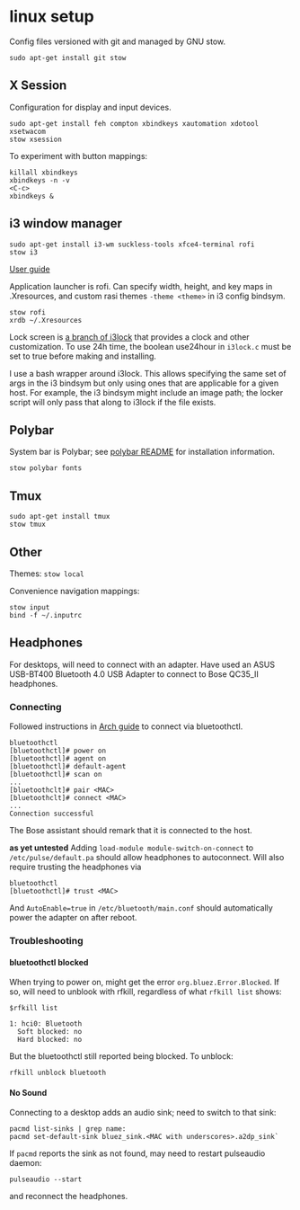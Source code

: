 # linux setup
Config files versioned with git and managed by GNU stow.
```
sudo apt-get install git stow
```

## X Session
Configuration for display and input devices.
```
sudo apt-get install feh compton xbindkeys xautomation xdotool xsetwacom
stow xsession
```

To experiment with button mappings:
```
killall xbindkeys
xbindkeys -n -v
<C-c>
xbindkeys &
```

## i3 window manager
```
sudo apt-get install i3-wm suckless-tools xfce4-terminal rofi
stow i3
```
[User guide](https://i3wm.org/docs/userguide.html)

Application launcher is rofi. Can specify width, height, and key maps in
.Xresources, and custom rasi themes `-theme <theme>` in i3 config bindsym.
```
stow rofi
xrdb ~/.Xresources
```

Lock screen is [a branch of i3lock](https://github.com/Lixxia/i3lock) that
provides a clock and other customization. To use 24h time, the boolean use24hour
in `i3lock.c` must be set to true before making and installing.

I use a bash wrapper around i3lock. This allows specifying the same set of args
in the i3 bindsym but only using ones that are applicable for a given host. For
example, the i3 bindsym might include an image path; the locker script will only
pass that along to i3lock if the file exists.

## Polybar
System bar is Polybar; see
[polybar README](polybar/.config/polybar/README.md#installation-notes)
for installation information.
```
stow polybar fonts
```

## Tmux
```
sudo apt-get install tmux
stow tmux
```

## Other
Themes: `stow local`

Convenience navigation mappings:
```
stow input
bind -f ~/.inputrc
```

## Headphones
For desktops, will need to connect with an adapter. Have used an ASUS USB-BT400
Bluetooth 4.0 USB Adapter to connect to Bose QC35_II headphones.

### Connecting
Followed instructions in [Arch
guide](https://wiki.archlinux.org/index.php/Bluetooth_headset#Configuration_via_CLI)
to connect via bluetoothctl.
```
bluetoothctl
[bluetoothctl]# power on
[bluetoothctl]# agent on
[bluetoothctl]# default-agent
[bluetoothctl]# scan on
...
[bluetoothclt]# pair <MAC>
[bluetoothclt]# connect <MAC>
...
Connection successful
```
The Bose assistant should remark that it is connected to the host.

**as yet untested**
Adding `load-module module-switch-on-connect` to `/etc/pulse/default.pa` should
allow headphones to autoconnect. Will also require trusting the headphones via
```
bluetoothctl
[bluetoothctl]# trust <MAC>
```
And `AutoEnable=true` in `/etc/bluetooth/main.conf` should automatically power
the adapter on after reboot.

### Troubleshooting
#### bluetoothctl blocked
When trying to power on, might get the error `org.bluez.Error.Blocked`. If so,
will need to unblook with rfkill, regardless of what `rfkill list` shows:
```
$rfkill list

1: hci0: Bluetooth
  Soft blocked: no
  Hard blocked: no
```
But the bluetoothctl still reported being blocked. To unblock:
```
rfkill unblock bluetooth
```

#### No Sound
Connecting to a desktop adds an audio sink; need to switch to that sink:
```
pacmd list-sinks | grep name:
pacmd set-default-sink bluez_sink.<MAC with underscores>.a2dp_sink`
```

If `pacmd` reports the sink as not found, may need to restart pulseaudio daemon:
```
pulseaudio --start
```
and reconnect the headphones.
